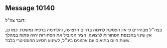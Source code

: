 ## Message 10140

דובר צה"ל:

בצה״ל מבהירים כי אין הפסקת לחימה בדרום הרצועה, והלחימה ברפיח נמשכת. כמו כן, אין שינוי בהכנסת הסחורות לרצועה. הציר המוביל את הסחורות יהיה פתוח במהלך שעות היום בתיאום עם ארגונים בינ״ל, לשינוע הסיוע ההומניטרי בלבד.


